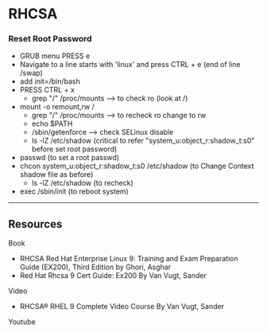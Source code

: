 # RHCSA
### Reset Root Password
- GRUB menu PRESS e
- Navigate to a line starts with 'linux' and press CTRL + e (end of line /swap)
- add init=/bin/bash
- PRESS CTRL + x
  - grep "/" /proc/mounts --> to check ro (look at /)
- mount -o remount,rw /
  - grep "/" /proc/mounts --> to recheck ro change to rw
  - echo $PATH
  - /sbin/getenforce --> check SELinux disable
  - ls -lZ /etc/shadow (critical to refer "system_u:object_r:shadow_t:s0" before set root password)
- passwd (to set a root passwd)
- chcon system_u:object_r:shadow_t:s0 /etc/shadow (to Change Context shadow file as before)
  - ls -lZ /etc/shadow (to recheck)
- exec /sbin/init (to reboot system)

---
## Resources
Book
- RHCSA Red Hat Enterprise Linux 9: Training and Exam Preparation Guide (EX200), Third Edition by Ghori, Asghar
- Red Hat Rhcsa 9 Cert Guide: Ex200 By Van Vugt, Sander

Video
- RHCSA® RHEL 9 Complete Video Course By Van Vugt, Sander

Youtube
